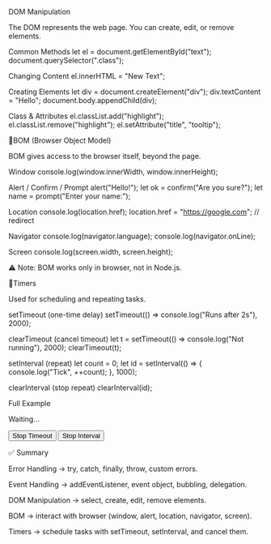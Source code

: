DOM Manipulation

The DOM represents the web page. You can create, edit, or remove elements.

Common Methods
let el = document.getElementById("text");
document.querySelector(".class");

Changing Content
el.innerHTML = "New Text";

Creating Elements
let div = document.createElement("div");
div.textContent = "Hello";
document.body.appendChild(div);

Class & Attributes
el.classList.add("highlight");
el.classList.remove("highlight");
el.setAttribute("title", "tooltip");

🔹BOM (Browser Object Model)

BOM gives access to the browser itself, beyond the page.

Window
console.log(window.innerWidth, window.innerHeight);

Alert / Confirm / Prompt
alert("Hello!");
let ok = confirm("Are you sure?");
let name = prompt("Enter your name:");

Location
console.log(location.href);
location.href = "https://google.com"; // redirect

Navigator
console.log(navigator.language);
console.log(navigator.onLine);

Screen
console.log(screen.width, screen.height);


⚠️ Note: BOM works only in browser, not in Node.js.

🔹Timers

Used for scheduling and repeating tasks.

setTimeout (one-time delay)
setTimeout(() => console.log("Runs after 2s"), 2000);

clearTimeout (cancel timeout)
let t = setTimeout(() => console.log("Not running"), 2000);
clearTimeout(t);

setInterval (repeat)
let count = 0;
let id = setInterval(() => {
  console.log("Tick", ++count);
}, 1000);

clearInterval (stop repeat)
clearInterval(id);

Full Example
<p id="status">Waiting...</p>
<button id="stopTimeout">Stop Timeout</button>
<button id="stopInterval">Stop Interval</button>

<script>
let status = document.getElementById("status");

let timeoutId = setTimeout(() => {
  status.textContent = "⏰ Timeout executed after 3s!";
}, 3000);

document.getElementById("stopTimeout").onclick = () => {
  clearTimeout(timeoutId);
  status.textContent = "❌ Timeout canceled!";
};

let count = 0;
let intervalId = setInterval(() => {
  count++;
  status.textContent = "🔄 Interval running... Count=" + count;
}, 1000);

document.getElementById("stopInterval").onclick = () => {
  clearInterval(intervalId);
  status.textContent = "✅ Interval stopped!";
};
</script>

✅ Summary

Error Handling → try, catch, finally, throw, custom errors.

Event Handling → addEventListener, event object, bubbling, delegation.

DOM Manipulation → select, create, edit, remove elements.

BOM → interact with browser (window, alert, location, navigator, screen).

Timers → schedule tasks with setTimeout, setInterval, and cancel them.
